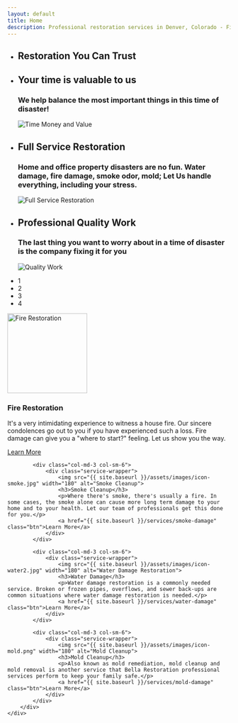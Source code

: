 ```yaml
---
layout: default
title: Home
description: Professional restoration services in Denver, Colorado - Fire, Smoke, Water, and Mold damage restoration
---
```


<!-- Homepage Slider -->
<div class="homepage-slider">
    <div id="sequence">
        <ul class="sequence-canvas">
            <!-- Slide 1 -->
            <li class="bg15 animate-out" style="display: list-item; opacity: 1; z-index: 1;">
                <!-- Slide Title -->
                <h2 class="title" style="">Restoration You Can Trust</h2>
                <!-- Slide Image -->                
            </li>
            <!-- End Slide 1 -->
            <!-- Slide 2 -->
            <li class="bg1 animate-out" style="display: list-item; opacity: 1; z-index: 1;">
                <!-- Slide Title -->
                <h2 class="title" style="">Your time is valuable to us</h2>
                <!-- Slide Text -->
                <h3 class="subtitle" style="">We help balance the most important things in this time of disaster!</h3>
                <!-- Slide Image -->
                <img class="slide-img" src="{{ site.baseurl }}/assets/images/time-money-value.png" alt="Time Money and Value" style="">
            </li>
            <!-- End Slide 2 -->
            <!-- Slide 3 -->
            <li class="bg4 animate-out" style="display: list-item; opacity: 1; z-index: 1;">
                <!-- Slide Title -->
                <h2 class="title" style="">Full Service Restoration</h2>
                <!-- Slide Text -->
                <h3 class="subtitle" style="">Home and office property disasters are no fun. Water damage, fire damage, smoke odor, mold; Let Us handle everything, including your stress.</h3>
                <!-- Slide Image -->
                <img class="slide-img" src="{{ site.baseurl }}/assets/images/water_smoke_round.png" alt="Full Service Restoration" style="">
            </li>
            <!-- End Slide 3 -->
            <!-- Slide 4 -->
            <li class="bg3 animate-in" style="display: list-item; opacity: 1; z-index: 4;">
                <!-- Slide Title -->
                <h2 class="title" style="">Professional Quality Work</h2>
                <!-- Slide Text -->
                <h3 class="subtitle" style="">The last thing you want to worry about in a time of disaster is the company fixing it for you</h3>
                <!-- Slide Image -->
                <img class="slide-img" src="{{ site.baseurl }}/assets/images/fire_ba.jpg" alt="Quality Work" style="">
            </li>
            <!-- End Slide 4 -->
        </ul>
        <div class="sequence-pagination-wrapper">
            <ul class="sequence-pagination" style="display: block;">
                <li class="">1</li>
                <li class="">2</li>
                <li class="">3</li>
                <li class="current">4</li>
            </ul>
        </div>
    </div>
</div>
<!-- End Homepage Slider -->

<!-- Services -->
<div class="section">
    <div class="container">
        <div class="row">
            <div class="col-md-3 col-sm-6">
                <div class="service-wrapper">
                    <img src="{{ site.baseurl }}/assets/images/icon-fire.png" width="180" alt="Fire Restoration">
                    <h3>Fire Restoration</h3>
                    <p>It's a very intimidating experience to witness a house fire. Our sincere condolences go out to you if you have experienced such a loss. Fire damage can give you a "where to start?" feeling. Let us show you the way.</p>
                    <a href="{{ site.baseurl }}/services/fire-damage" class="btn">Learn More</a>
                </div>
            </div>

            <div class="col-md-3 col-sm-6">
                <div class="service-wrapper">
                    <img src="{{ site.baseurl }}/assets/images/icon-smoke.jpg" width="180" alt="Smoke Cleanup">
                    <h3>Smoke Cleanup</h3>
                    <p>Where there's smoke, there's usually a fire. In some cases, the smoke alone can cause more long term damage to your home and to your health. Let our team of professionals get this done for you.</p>
                    <a href="{{ site.baseurl }}/services/smoke-damage" class="btn">Learn More</a>
                </div>
            </div>

            <div class="col-md-3 col-sm-6">
                <div class="service-wrapper">
                    <img src="{{ site.baseurl }}/assets/images/icon-water2.jpg" width="180" alt="Water Damage Restoration">
                    <h3>Water Damage</h3>
                    <p>Water damage restoration is a commonly needed service. Broken or frozen pipes, overflows, and sewer back-ups are common situations where water damage restoration is needed.</p>
                    <a href="{{ site.baseurl }}/services/water-damage" class="btn">Learn More</a>
                </div>
            </div>

            <div class="col-md-3 col-sm-6">
                <div class="service-wrapper">
                    <img src="{{ site.baseurl }}/assets/images/icon-mold.png" width="180" alt="Mold Cleanup">
                    <h3>Mold Cleanup</h3>
                    <p>Also known as mold remediation, mold cleanup and mold removal is another service that Bella Restoration professional services perform to keep your family safe.</p>
                    <a href="{{ site.baseurl }}/services/mold-damage" class="btn">Learn More</a>
                </div>
            </div>
        </div>
    </div>
</div>
<!-- End Services --> 